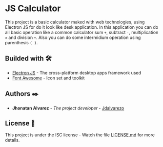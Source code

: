 # JS Calculator
This project is a basic calculator maked with web technologies, using Electron JS for do it look like desk application.
In this application you can do all basic operation like a common calculator sum `+`, subtract `-`, multiplication `×` and division `÷`.
Also you can do some intermidium operation using parenthesis `( )`.

## Builded with 🛠️

* [Electron JS](https://www.electronjs.org/) - The cross-platform desktop apps framework used
* [Font Awesome](https://fontawesome.com/) - Icon set and toolkit

## Authors ✒️

* **Jhonatan Alvarez** - *The project developer* - [Jdalvarezo](https://github.com/Jdalvarezo)

## License 📄

This project is under the ISC license - Watch the file [LICENSE.md](LICENSE.md) for more details.
